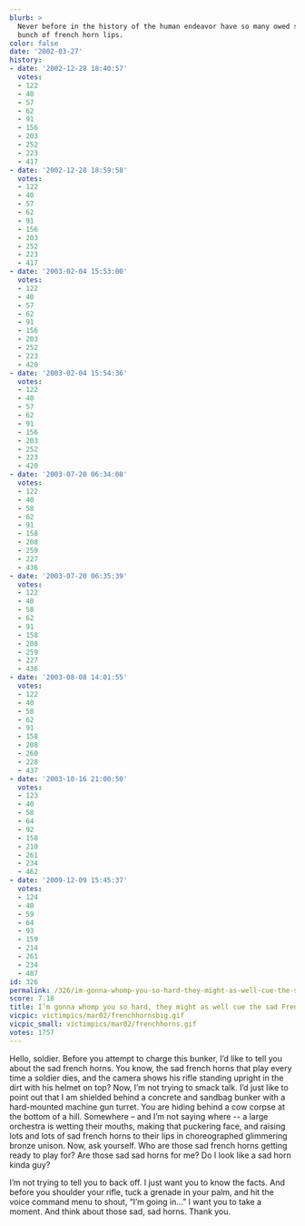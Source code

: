 ```yaml
---
blurb: >
  Never before in the history of the human endeavor have so many owed so much to a
  bunch of french horn lips.
color: false
date: '2002-03-27'
history:
- date: '2002-12-28 18:40:57'
  votes:
  - 122
  - 40
  - 57
  - 62
  - 91
  - 156
  - 203
  - 252
  - 223
  - 417
- date: '2002-12-28 18:59:58'
  votes:
  - 122
  - 40
  - 57
  - 62
  - 91
  - 156
  - 203
  - 252
  - 223
  - 417
- date: '2003-02-04 15:53:00'
  votes:
  - 122
  - 40
  - 57
  - 62
  - 91
  - 156
  - 203
  - 252
  - 223
  - 420
- date: '2003-02-04 15:54:36'
  votes:
  - 122
  - 40
  - 57
  - 62
  - 91
  - 156
  - 203
  - 252
  - 223
  - 420
- date: '2003-07-20 06:34:08'
  votes:
  - 122
  - 40
  - 58
  - 62
  - 91
  - 158
  - 208
  - 259
  - 227
  - 436
- date: '2003-07-20 06:35:39'
  votes:
  - 122
  - 40
  - 58
  - 62
  - 91
  - 158
  - 208
  - 259
  - 227
  - 436
- date: '2003-08-08 14:01:55'
  votes:
  - 122
  - 40
  - 58
  - 62
  - 91
  - 158
  - 208
  - 260
  - 228
  - 437
- date: '2003-10-16 21:00:50'
  votes:
  - 123
  - 40
  - 58
  - 64
  - 92
  - 158
  - 210
  - 261
  - 234
  - 462
- date: '2009-12-09 15:45:37'
  votes:
  - 124
  - 40
  - 59
  - 64
  - 93
  - 159
  - 214
  - 261
  - 234
  - 487
id: 326
permalink: /326/im-gonna-whomp-you-so-hard-they-might-as-well-cue-the-sad-french-horns/
score: 7.18
title: I’m gonna whomp you so hard, they might as well cue the sad French horns.
vicpic: victimpics/mar02/frenchhornsbig.gif
vicpic_small: victimpics/mar02/frenchhorns.gif
votes: 1757
---
```


Hello, soldier. Before you attempt to charge this bunker, I’d like to
tell you about the sad french horns. You know, the sad french horns that
play every time a soldier dies, and the camera shows his rifle standing
upright in the dirt with his helmet on top? Now, I’m not trying to smack
talk. I’d just like to point out that I am shielded behind a concrete
and sandbag bunker with a hard-mounted machine gun turret. You are
hiding behind a cow corpse at the bottom of a hill. Somewhere – and I’m
not saying where -- a large orchestra is wetting their mouths, making
that puckering face, and raising lots and lots of sad french horns to
their lips in choreographed glimmering bronze unison. Now, ask yourself.
Who are those sad french horns getting ready to play for? Are those sad
sad horns for me? Do I look like a sad horn kinda guy?

I’m not trying to tell you to back off. I just want you to know the
facts. And before you shoulder your rifle, tuck a grenade in your palm,
and hit the voice command menu to shout, “I’m going in…” I want you to
take a moment. And think about those sad, sad horns. Thank you.